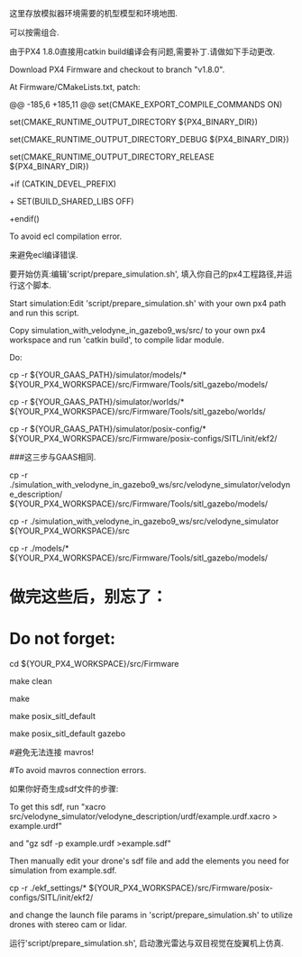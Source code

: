 这里存放模拟器环境需要的机型模型和环境地图.

可以按需组合.

由于PX4 1.8.0直接用catkin build编译会有问题,需要补丁.请做如下手动更改.

Download PX4 Firmware and checkout to branch "v1.8.0".

At Firmware/CMakeLists.txt, patch:

@@ -185,6 +185,11 @@ set(CMAKE_EXPORT_COMPILE_COMMANDS ON)

 set(CMAKE_RUNTIME_OUTPUT_DIRECTORY ${PX4_BINARY_DIR})
 
 set(CMAKE_RUNTIME_OUTPUT_DIRECTORY_DEBUG ${PX4_BINARY_DIR})
 
 set(CMAKE_RUNTIME_OUTPUT_DIRECTORY_RELEASE ${PX4_BINARY_DIR})
 
+if (CATKIN_DEVEL_PREFIX)

\+       SET(BUILD_SHARED_LIBS OFF)

+endif()

To avoid ecl compilation error.

来避免ecl编译错误.


要开始仿真:编辑'script/prepare_simulation.sh', 填入你自己的px4工程路径,并运行这个脚本.

Start simulation:Edit 'script/prepare_simulation.sh' with your own px4 path and run this script.

Copy simulation_with_velodyne_in_gazebo9_ws/src/ to your own px4 workspace and run 'catkin build', to compile lidar module.

Do:

cp -r ${YOUR_GAAS_PATH}/simulator/models/* ${YOUR_PX4_WORKSPACE}/src/Firmware/Tools/sitl_gazebo/models/

cp -r ${YOUR_GAAS_PATH}/simulator/worlds/* ${YOUR_PX4_WORKSPACE}/src/Firmware/Tools/sitl_gazebo/worlds/

cp -r ${YOUR_GAAS_PATH}/simulator/posix-config/* ${YOUR_PX4_WORKSPACE}/src/Firmware/posix-configs/SITL/init/ekf2/

###这三步与GAAS相同.

cp -r ./simulation_with_velodyne_in_gazebo9_ws/src/velodyne_simulator/velodyne_description/  ${YOUR_PX4_WORKSPACE}/src/Firmware/Tools/sitl_gazebo/models/

cp -r ./simulation_with_velodyne_in_gazebo9_ws/src/velodyne_simulator  ${YOUR_PX4_WORKSPACE}/src

cp -r ./models/*  ${YOUR_PX4_WORKSPACE}/src/Firmware/Tools/sitl_gazebo/models/  


# 做完这些后，别忘了：

# Do not forget:

cd ${YOUR_PX4_WORKSPACE}/src/Firmware

make clean

make

make posix_sitl_default

make posix_sitl_default gazebo


#避免无法连接 mavros!

#To avoid mavros connection errors.


如果你好奇生成sdf文件的步骤:

To get this sdf, run "xacro src/velodyne_simulator/velodyne_description/urdf/example.urdf.xacro > example.urdf"

and "gz sdf -p example.urdf >example.sdf"

 Then manually edit your drone's sdf file and add the elements you need for simulation from example.sdf.


cp -r ./ekf_settings/* ${YOUR_PX4_WORKSPACE}/src/Firmware/posix-configs/SITL/init/ekf2/

and change the launch file params in 'script/prepare_simulation.sh' to utilize drones with stereo cam or lidar.

运行'script/prepare_simulation.sh', 启动激光雷达与双目视觉在旋翼机上仿真.



